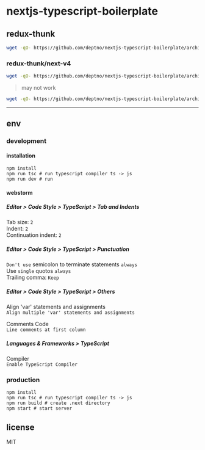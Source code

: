 # nextjs-typescript-boilerplate


## redux-thunk

```bash
wget -qO- https://github.com/deptno/nextjs-typescript-boilerplate/archive/master.zip | bsdtar -xf- && mv nextjs-typescript-boilerplate-master [your_project]
```

### redux-thunk/next-v4

```bash
wget -qO- https://github.com/deptno/nextjs-typescript-boilerplate/archive/next.js/4.zip | bsdtar -xf- && mv nextjs-typescript-boilerplate-next.js-4 [your_project]
```

> may not work

```bash
wget -qO- https://github.com/deptno/nextjs-typescript-boilerplate/archive/mw/redux-observable.zip | bsdtar -xf- && mv nextjs-typescript-boilerplate-mw-redux-observable [your_project]
```
---

## env

### development

#### installation

```
npm install
npm run tsc # run typescript compiler ts -> js
npm run dev # run
```

#### webstorm

##### Editor > Code Style > TypeScript > Tab and Indents

Tab size: `2`  
Indent: `2`  
Continuation indent: `2`

##### Editor > Code Style > TypeScript > Punctuation

`Don't use` semicolon to terminate statements `always`  
Use `single` quotos `always`  
Trailing comma: `Keep`

##### Editor > Code Style > TypeScript > Others

Align 'var' statements and assignments  
`Align multiple 'var' statements and assignments`

Comments Code  
`Line comments at first column`

##### Languages & Frameworks > TypeScript
 
Compiler  
`Enable TypeScript Compiler`

### production

```
npm install
npm run tsc # run typescript compiler ts -> js
npm run build # create .next directory
npm start # start server
```

## license

MIT

